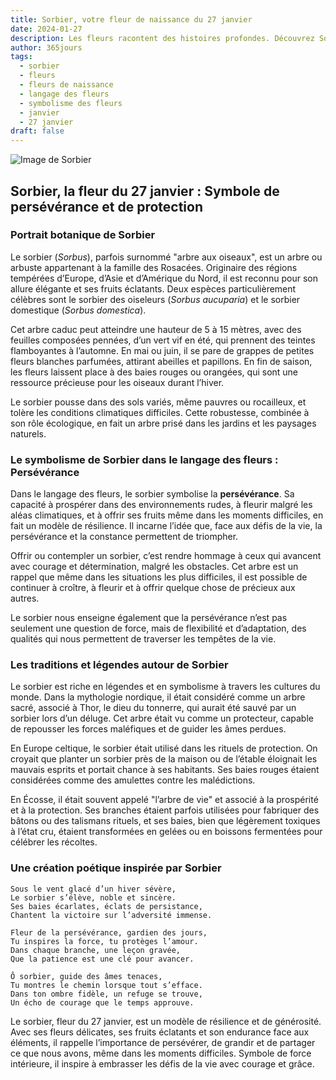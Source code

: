 ```yaml
---
title: Sorbier, votre fleur de naissance du 27 janvier
date: 2024-01-27
description: Les fleurs racontent des histoires profondes. Découvrez Sorbier, votre fleur de naissance du 27 janvier, ses symboles et récits fascinants. Plongez dans sa signification et son langage unique dans l'art floral.
author: 365jours
tags:
  - sorbier
  - fleurs
  - fleurs de naissance
  - langage des fleurs
  - symbolisme des fleurs
  - janvier
  - 27 janvier
draft: false
---
```



![Image de Sorbier](https://cdn.pixabay.com/photo/2013/12/09/12/21/mountain-ash-225903_640.jpg#center)


## Sorbier, la fleur du 27 janvier : Symbole de persévérance et de protection

### Portrait botanique de Sorbier

Le sorbier (_Sorbus_), parfois surnommé "arbre aux oiseaux", est un arbre ou arbuste appartenant à la famille des Rosacées. Originaire des régions tempérées d’Europe, d’Asie et d’Amérique du Nord, il est reconnu pour son allure élégante et ses fruits éclatants. Deux espèces particulièrement célèbres sont le sorbier des oiseleurs (_Sorbus aucuparia_) et le sorbier domestique (_Sorbus domestica_).

Cet arbre caduc peut atteindre une hauteur de 5 à 15 mètres, avec des feuilles composées pennées, d’un vert vif en été, qui prennent des teintes flamboyantes à l’automne. En mai ou juin, il se pare de grappes de petites fleurs blanches parfumées, attirant abeilles et papillons. En fin de saison, les fleurs laissent place à des baies rouges ou orangées, qui sont une ressource précieuse pour les oiseaux durant l’hiver.

Le sorbier pousse dans des sols variés, même pauvres ou rocailleux, et tolère les conditions climatiques difficiles. Cette robustesse, combinée à son rôle écologique, en fait un arbre prisé dans les jardins et les paysages naturels.

### Le symbolisme de Sorbier dans le langage des fleurs : Persévérance

Dans le langage des fleurs, le sorbier symbolise la **persévérance**. Sa capacité à prospérer dans des environnements rudes, à fleurir malgré les aléas climatiques, et à offrir ses fruits même dans les moments difficiles, en fait un modèle de résilience. Il incarne l’idée que, face aux défis de la vie, la persévérance et la constance permettent de triompher.

Offrir ou contempler un sorbier, c’est rendre hommage à ceux qui avancent avec courage et détermination, malgré les obstacles. Cet arbre est un rappel que même dans les situations les plus difficiles, il est possible de continuer à croître, à fleurir et à offrir quelque chose de précieux aux autres.

Le sorbier nous enseigne également que la persévérance n’est pas seulement une question de force, mais de flexibilité et d’adaptation, des qualités qui nous permettent de traverser les tempêtes de la vie.

### Les traditions et légendes autour de Sorbier

Le sorbier est riche en légendes et en symbolisme à travers les cultures du monde. Dans la mythologie nordique, il était considéré comme un arbre sacré, associé à Thor, le dieu du tonnerre, qui aurait été sauvé par un sorbier lors d’un déluge. Cet arbre était vu comme un protecteur, capable de repousser les forces maléfiques et de guider les âmes perdues.

En Europe celtique, le sorbier était utilisé dans les rituels de protection. On croyait que planter un sorbier près de la maison ou de l’étable éloignait les mauvais esprits et portait chance à ses habitants. Ses baies rouges étaient considérées comme des amulettes contre les malédictions.

En Écosse, il était souvent appelé "l’arbre de vie" et associé à la prospérité et à la protection. Ses branches étaient parfois utilisées pour fabriquer des bâtons ou des talismans rituels, et ses baies, bien que légèrement toxiques à l’état cru, étaient transformées en gelées ou en boissons fermentées pour célébrer les récoltes.

### Une création poétique inspirée par Sorbier

```
Sous le vent glacé d’un hiver sévère,  
Le sorbier s’élève, noble et sincère.  
Ses baies écarlates, éclats de persistance,  
Chantent la victoire sur l’adversité immense.  

Fleur de la persévérance, gardien des jours,  
Tu inspires la force, tu protèges l’amour.  
Dans chaque branche, une leçon gravée,  
Que la patience est une clé pour avancer.  

Ô sorbier, guide des âmes tenaces,  
Tu montres le chemin lorsque tout s’efface.  
Dans ton ombre fidèle, un refuge se trouve,  
Un écho de courage que le temps approuve.  
```

Le sorbier, fleur du 27 janvier, est un modèle de résilience et de générosité. Avec ses fleurs délicates, ses fruits éclatants et son endurance face aux éléments, il rappelle l’importance de persévérer, de grandir et de partager ce que nous avons, même dans les moments difficiles. Symbole de force intérieure, il inspire à embrasser les défis de la vie avec courage et grâce.

